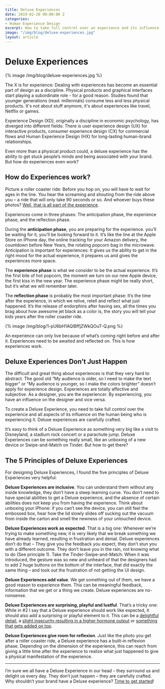 ```yaml
---
title: Deluxe Experiences
date: 2019-02-20 00:00:00 Z
categories:
- Human Experience Design
excerpt: How to take full control over an experience and its influence.
image: "/img/blog/deluxe-experiences.jpg"
layout: article
---
```


# Deluxe Experiences

{% image /img/blog/deluxe-experiences.jpg %}

The X is for experience: Dealing with experiences has become an essential part of design as a discipline. Physical products and graphical interfaces start playing a subordinate role -  for a good reason. Studies found that younger generations (read: millennials) consume less and less physical products. It's not about stuff anymore, it's about experiences like travel, Netflix or games.

Experience Design (XD), originally a discipline in economic psychology, has diverged into different fields: There is user experience design (UX) for interactive products, consumer experience design (CX) for commercial flows and Human Experience Design (HX) for long-lasting human-brand relationships.

Even more than a physical product could, a deluxe experience has the ability to get stuck people’s minds and being associated with your brand. But how do experiences even work?


## How do Experiences work?

Picture a roller coaster ride: Before you hop on, you will have to wait for ages in the line. You hear the screaming and shouting from the ride above you – a ride that will only take 90 seconds or so. And whoever buys these photos? [Well, that is all part of the experience](https://johannesippen.com/2016/experiences-build-roller-coasters/).

Experiences come in three phases: The anticipation phase, the experience phase, and the reflection phase.

During the **anticipation phase**, you are preparing for the experience. you’ll be waiting for it, you’ll be looking forward to it. It’s like the line at the Apple Store on iPhone day, the online tracking for your Amazon delivery, the countdown before New Years, the rotating popcorn bag in the microwave. Anticipation is important for experiences: It gives us the ability to get in the right mood for the actual experience, it prepares us and gives the experiences more space.

The **experience phase** is what we consider to be the actual experience. It’s the first bite of hot popcorn, the moment we turn on our new Apple device, the first kiss in the new year. The experience phase might be really short, but it’s what we will remember later.

The **reflection phase** is probably the most important phase: It’s the time after the experience, in which we relive, retell and reflect what just happened. It’s the release of endorphins after having sex, all the times you brag about how awesome jet black as a color is, the story you will tell your kids years after the roller coaster ride.


{% image /img/blog/1-pU6bH1AQlBffjZWkQOuT-Q.png %}


An experience can only live because of what’s coming right before and after it. Experiences need to be awaited and reflected on. This is how experiences work.


## Deluxe Experiences Don’t Just Happen

The difficult and great thing about experiences is that they very hard to abstract. The good old “My audience is older, so I need to make the text bigger” or “My audience is younger, so I make the colors brighter” doesn’t apply for experience design. Experiences are totally affective and subjective. As a designer, you are the experiencer. By experiencing, you have an influence on the designer and vice versa. 

To create a Deluxe Experience, you need to take full control over the experience and all aspects of its influence on the human being who is experiencing it. Deluxe experiences are carefully crafted.

It’s easy to think of a Deluxe Experience as something very big like a visit to Disneyland, a stadium rock concert or a parachute jump. Deluxe Experiences can be something really small, like an unboxing of a new device or Swipe-and-Match on Tinder. But how to get there?


## The 5 Principles of Deluxe Experiences

For designing Deluxe Experiences, I found the five principles of Deluxe Experiences very helpful:

**Deluxe Experiences are inclusive**. You can understand them without any inside knowledge, they don’t have a steep learning curve. You don’t need to have special abilities to get a Deluxe experience, and the absence of certain abilities does not keep you from having the experience. Think about unboxing your iPhone: if you can’t see the device, you can still feel the embossed box, hear how the lid slowly slides off sucking out the vacuum from inside the carton and smell the newness of your untouched device.

**Deluxe Experiences work as expected**. That is a big one: Whenever we’re trying to make something new, it is very likely that we break something we have already learned, resulting in frustration and denial. Deluxe experiences don’t do that – They give you the feedback you expect, they don’t stun you with a different outcome. They don’t leave you in the rain, not knowing what to do (See principle 1). Take the Tinder-Swipe-and-Match: When it was introduced, the gesture was so new and unheard of that the designers had to add 2 huge buttons on the bottom of the interface, that did exactly the same thing – and took out the frustration of not getting the UI design.

**Deluxe Experiences add value**. We get something out of them, we have a good reason to experience them. This can be meaningful feedback, information that we get or a thing we create. Deluxe experiences are no-nonsense.

**Deluxe Experiences are surprising, playful and lustful**. That’s a tricky one: While in #2 I say that a Deluxe experience should work like expected, it should also add a surprising or playful element to it. This can be a [delightful detail](https://johannesippen.com/2017/details/), a [slight insecurity resulting in a higher hormone output](https://johannesippen.com/2019/love/) or [something that gets added on top](https://johannesippen.com/2017/ikea-principle/).

**Deluxe Experiences give room for reflexion**. Just like the photo you get after a roller coaster ride, a Deluxe experience has a built-in reflexion phase. Depending on the dimension of the experience, this can reach from giving a little time after the experience to realize what just happened to give a physical manifestation of the experience.


----------

I’m sure we all have a Deluxe Experience in our head – they surround us and delight us every day. They don’t just happen – they are carefully crafted. Why shouldn’t your brand have a Deluxe experience? [Time to get started](https://www.humandeluxe.com/)!



